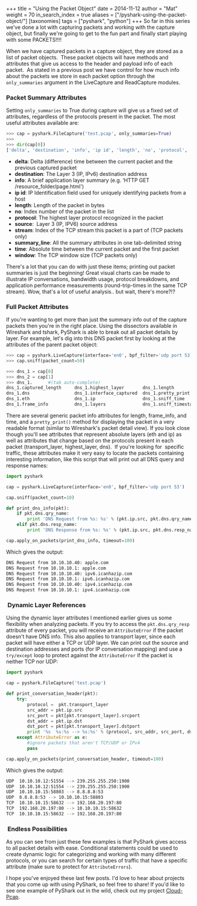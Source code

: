 +++
title = "Using the Packet Object"
date = 2014-11-12
author = "Mat"
weight = 70
in_search_index = true
aliases = ["/pyshark-using-the-packet-object/"]
[taxonomies]
tags = ["pyshark", "python"]
+++
So far in this series we've done a lot with capturing packets and working with the capture object, but finally we're going to get to the fun part and finally start playing with some PACKETS!!!!

When we have captured packets in a capture object, they are stored as a list of packet objects.  These packet objects will have methods and attributes that give us access to the header and payload info of each packet.  As stated in a previous post we have control for how much info about the packets we store in each packet option through the `only_summaries` argument in the LiveCapture and ReadCapture modules.
<!-- more -->

### Packet Summary Attributes

Setting `only_summaries` to True during capture will give us a fixed set of attributes, regardless of the protocols present in the packet. The most useful attributes available are:

```python
>>> cap = pyshark.FileCapture('test.pcap', only_summaries=True)
>>>
>>> dir(cap[0])
['delta', 'destination', 'info', 'ip id', 'length', 'no', 'protocol', 'source', 'stream', 'summary_line', 'time', 'window']
```

  * **delta**: Delta (difference) time between the current packet and the previous captured packet
  * **destination**: The Layer 3 (IP, IPv6) destination address
  * **info**: A brief application layer summary (e.g. &#8216;HTTP GET /resource_folder/page.html')
  * **ip id**: IP Identification field used for uniquely identifying packets from a host
  * **length**: Length of the packet in bytes
  * **no**: Index number of the packet in the list
  * **protocol**: The highest layer protocol recognized in the packet
  * **source**:  Layer 3 (IP, IPV6) source address
  * **stream**: Index of the TCP stream this packet is a part of (TCP packets only)
  * **summary_line**: All the summary attributes in one tab-delimited string
  * **time**: Absolute time between the current packet and the first packet
  * **window**: The TCP window size (TCP packets only)

There's a lot that you can do with just these items; printing out packet summaries is just the beginning! Great visual charts can be made to illustrate IP conversations, bandwidth usage, protocol breakdowns, and application performance measurements (round-trip-times in the same TCP stream). Wow, that's a lot of useful analysis.. but wait, there's more?!?

### Full Packet Attributes

If you're wanting to get more than just the summary info out of the capture packets then you're in the right place. Using the dissectors available in Wireshark and tshark, PyShark is able to break out all packet details by layer. For example, let's dig into this DNS packet first by looking at the attributes of the parent packet object:

```py
>>> cap = pyshark.LiveCapture(interface='en0', bpf_filter='udp port 53')
>>> cap.sniff(packet_count=50)

>>> dns_1 = cap[0]
>>> dns_2 = cap[1]
>>> dns_1.      #(tab auto-complete)
dns_1.captured_length     dns_1.highest_layer       dns_1.length              dns_1.transport_layer
dns_1.dns                 dns_1.interface_captured  dns_1.pretty_print        dns_1.udp
dns_1.eth                 dns_1.ip                  dns_1.sniff_time
dns_1.frame_info          dns_1.layers              dns_1.sniff_timestamp
```

There are several generic packet info attributes for length, frame_info, and time, and a `pretty_print()` method for displaying the packet in a very readable format (similar to Wireshark's packet detail view). If you look close though you'll see attributes that represent absolute layers (eth and ip) as well as attributes that change based on the protocols present in each packet (transport\_layer, highest\_layer, dns).  If you're looking for  specific traffic, these attributes make it very easy to locate the packets containing interesting information, like this script that will print out all DNS query and response names:

```py
import pyshark

cap = pyshark.LiveCapture(interface='en0', bpf_filter='udp port 53')

cap.sniff(packet_count=10)

def print_dns_info(pkt):
    if pkt.dns.qry_name:
        print 'DNS Request from %s: %s' % (pkt.ip.src, pkt.dns.qry_name)
    elif pkt.dns.resp_name:
        print 'DNS Response from %s: %s' % (pkt.ip.src, pkt.dns.resp_name)

cap.apply_on_packets(print_dns_info, timeout=100)
```

Which gives the output:

```sh
DNS Request from 10.10.10.40: apple.com
DNS Request from 10.10.10.1: apple.com
DNS Request from 10.10.10.40: ipv6.icanhazip.com
DNS Request from 10.10.10.1: ipv6.icanhazip.com
DNS Request from 10.10.10.40: ipv4.icanhazip.com
DNS Request from 10.10.10.1: ipv4.icanhazip.com
```

###  Dynamic Layer References

Using the dynamic layer attributes I mentioned earlier gives us some flexibility when analyzing packets. If you try to access the `pkt.dns.qry_resp` attribute of every packet, you will receive an `AttributeError` if the packet doesn't have DNS info. This also applies to transport layer, since each packet will have either a TCP or UDP layer. We can print out the source and destination addresses and ports (for IP conversation mapping) and use a `try/except` loop to protect against the `AttributeError` if the packet is neither TCP nor UDP:

```py
import pyshark

cap = pyshark.FileCapture('test.pcap')

def print_conversation_header(pkt):
    try:
        protocol =  pkt.transport_layer
        src_addr = pkt.ip.src
        src_port = pkt[pkt.transport_layer].srcport
        dst_addr = pkt.ip.dst
        dst_port = pkt[pkt.transport_layer].dstport
        print '%s  %s:%s --> %s:%s' % (protocol, src_addr, src_port, dst_addr, dst_port)
    except AttributeError as e:
        #ignore packets that aren't TCP/UDP or IPv4
        pass

cap.apply_on_packets(print_conversation_header, timeout=100)
```

Which gives the output:

```sh
UDP  10.10.10.12:51554 --> 239.255.255.250:1900
UDP  10.10.10.12:51554 --> 239.255.255.250:1900
UDP  10.10.10.15:58803 --> 8.8.8.8:53
UDP  8.8.8.8:53 --> 10.10.10.15:58803
TCP  10.10.10.15:58632 --> 192.168.20.197:80
TCP  192.168.20.197:80 --> 10.10.10.15:58632
TCP  10.10.10.15:58632 --> 192.168.20.197:80
```

###  Endless Possibilities

As you can see from just these few examples is that PyShark gives access to all packet details with ease. Conditional statements could be used to create dynamic logic for categorizing and working with many different protocols, or you can search for certain types of traffic that have a specific attribute (make sure to protect for `AttributeErrors`).

I hope you've enjoyed these last few posts. I'd love to hear about projects that you come up with using PyShark, so feel free to share! If you'd like to see one example of PyShark out in the wild, check out my project <a title="GitHub: Cloud-Pcap" href="https://github.com/thepacketgeek/cloud-pcap" target="_blank">Cloud-Pcap</a>.